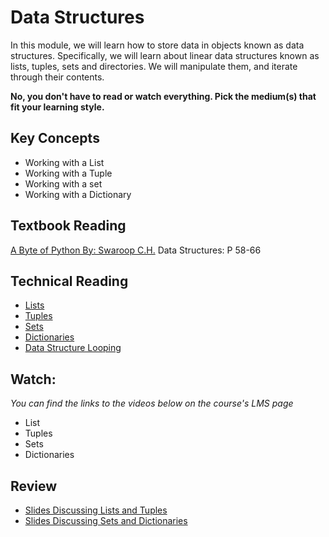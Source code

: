 # Data Structures

In this module, we will learn how to store data in objects known as data
structures. Specifically, we will learn about linear data structures known as
lists, tuples, sets and directories. We will manipulate them, and iterate
through their contents.

**No, you don't have to read or watch everything. Pick the medium(s) that fit
your learning style.**

## Key Concepts

- Working with a List
- Working with a Tuple
- Working with a set
- Working with a Dictionary

## Textbook Reading

[A Byte of Python By: Swaroop C.H.](https://open.umn.edu/opentextbooks/textbooks/a-byte-of-python) Data Structures: P 58-66

## Technical Reading

- [Lists](https://docs.python.org/3/tutorial/datastructures.html#more-on-lists)
- [Tuples](https://docs.python.org/3/tutorial/datastructures.html#tuples-and-sequences)
- [Sets](https://docs.python.org/3/tutorial/datastructures.html#sets)
- [Dictionaries](https://docs.python.org/3/tutorial/datastructures.html#dictionaries)
- [Data Structure Looping](https://docs.python.org/3/tutorial/datastructures.html#looping-techniques)

  
## Watch:

*You can find the links to the videos below on the course's LMS page*

- List
- Tuples
- Sets
- Dictionaries


## Review

- [Slides Discussing Lists and Tuples](https://docs.google.com/presentation/d/1GpR9le1yzdJlj3jotr7Vz0_KbKt_-7K98x2Q0Ek5J20/edit?usp=sharing)
- [Slides Discussing Sets and Dictionaries](https://docs.google.com/presentation/d/1vcq7bIbxs_akZbWt8_rMl0uYNPYhUqmliEJaAjTI1BI/edit?usp=sharing)
  